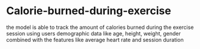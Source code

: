 # Calorie-burned-during-exercise
the model is able to track the amount of calories burned during the exercise session using users demographic data like age, height, weight, gender
combined with the features like average heart rate and session duration
